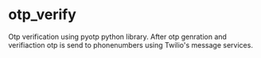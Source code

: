# otp_verify

Otp verification using pyotp python library. After otp genration and verifiaction otp is send to phonenumbers using Twilio's message services.
